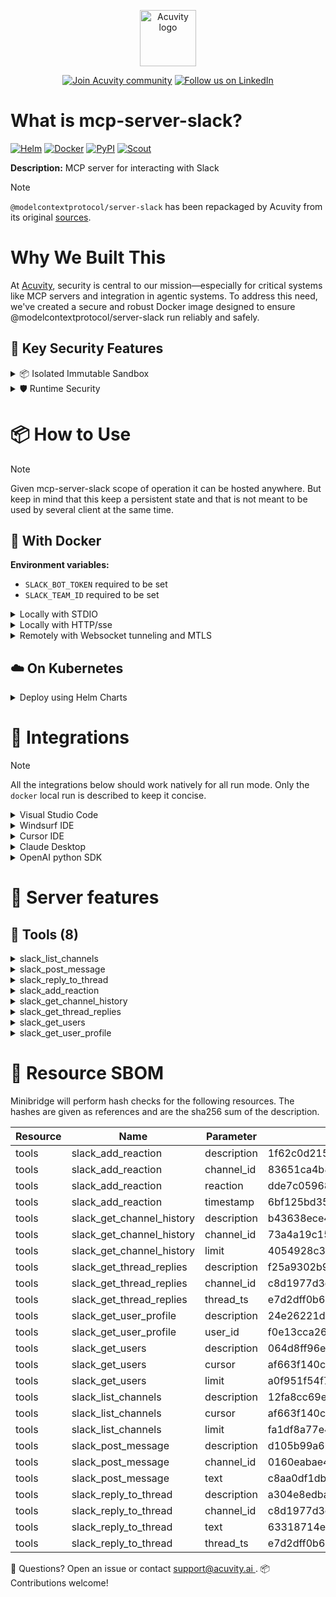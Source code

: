 
<p align="center">
  <a href="https://acuvity.ai">
    <picture>
      <img src="https://mma.prnewswire.com/media/2544052/Acuvity__Logo.jpg" height="90" alt="Acuvity logo"/>
    </picture>
  </a>
</p>
<p align="center">
  <a href="https://discord.gg/BkU7fBkrNk">
    <img src="https://img.shields.io/badge/Acuvity-Join-7289DA?logo=discord&logoColor=fff)](https://discord.gg/BkU7fBkrNk" alt="Join Acuvity community" /></a>
<a href="https://www.linkedin.com/company/acuvity/">
    <img src="https://img.shields.io/badge/LinkedIn-follow-0a66c2" alt="Follow us on LinkedIn" />
  </a>
</p>


# What is mcp-server-slack?

[![Helm](https://img.shields.io/badge/v1.0.0-3775A9?logo=helm&label=Charts&logoColor=fff)](https://hub.docker.com/r/acuvity/mcp-server-slack/tags/)
[![Docker](https://img.shields.io/docker/image-size/acuvity/mcp-server-fetch/2025.1.17?logo=docker&logoColor=fff&label=2025.1.17)](https://hub.docker.com/r/acuvity/mcp-server-slack/tags/2025.1.17)
[![PyPI](https://img.shields.io/badge/2025.1.17-3775A9?logo=pypi&logoColor=fff&label=@modelcontextprotocol/server-slack)](https://modelcontextprotocol.io)
[![Scout](https://img.shields.io/badge/Active-3775A9?logo=docker&logoColor=fff&label=Scout)](https://hub.docker.com/r/acuvity/mcp-server-fetch/)

**Description:** MCP server for interacting with Slack

> [!NOTE]
> `@modelcontextprotocol/server-slack` has been repackaged by Acuvity from its original [sources](https://modelcontextprotocol.io).

# Why We Built This

At [Acuvity](https://acuvity.ai), security is central to our mission—especially for critical systems like MCP servers and integration in agentic systems.
To address this need, we've created a secure and robust Docker image designed to ensure @modelcontextprotocol/server-slack run reliably and safely.

## 🔐 Key Security Features

<details>
<summary>📦 Isolated Immutable Sandbox </summary>

- **Isolated Execution**: All tools run within secure, containerized sandboxes to enforce process isolation and prevent lateral movement.
- **Non-root by Default**: Enforces least-privilege principles, minimizing the impact of potential security breaches.
- **Read-only Filesystem**: Ensures runtime immutability, preventing unauthorized modification.
- **Version Pinning**: Guarantees consistency and reproducibility across deployments by locking tool and dependency versions.
- **CVE Scanning**: Continuously monitors for known vulnerabilities using [Docker Scout](https://docs.docker.com/scout/) to support proactive mitigation.
- **SBOM & Provenance**: Provides full supply chain transparency with embedded metadata and traceable build information.
</details>

<details>
<summary>🛡️ Runtime Security</summary>

**Minibridge Integration**: [Minibridge](https://github.com/acuvity/minibridge) establishes secure Agent-to-MCP connectivity, supports Rego/HTTP-based policy enforcement 🕵️, and simplifies orchestration.

Minibridge includes built-in guardrails to protect MCP server integrity and detect suspicious behavior:

- **Integrity via Hashing**: Verifies the authenticity and integrity of tool descriptors and runtime components.
- **Threat Detection**:
  - Detects hidden or covert instruction patterns.
  - Monitors for schema parameter misuse as potential exfiltration channels.
  - Flags unauthorized access to sensitive files or credentials.
  - Identifies tool shadowing and override attempts.
  - Enforces cross-origin and server-mismatch protection policies.

These controls ensure robust runtime integrity, prevent unauthorized behavior, and provide a foundation for secure-by-design system operations.
</details>


# 📦 How to Use


> [!NOTE]
> Given mcp-server-slack scope of operation it can be hosted anywhere.
> But keep in mind that this keep a persistent state and that is not meant to be used by several client at the same time.

## 🐳 With Docker
**Environment variables:**
  - `SLACK_BOT_TOKEN` required to be set
  - `SLACK_TEAM_ID` required to be set


<details>
<summary>Locally with STDIO</summary>

In your client configuration set:

- command: `docker`
- arguments: `run -i --rm --read-only -e SLACK_BOT_TOKEN -e SLACK_TEAM_ID docker.io/acuvity/mcp-server-slack:2025.1.17`

</details>

<details>
<summary>Locally with HTTP/sse</summary>

Simply run as:

```console
docker run -i --rm --read-only -e SLACK_BOT_TOKEN -e SLACK_TEAM_ID docker.io/acuvity/mcp-server-slack:2025.1.17
```

Add `-p <localport>:8000` to expose the port.

Then on your application/client, you can configure to use something like:

```json
{
  "mcpServers": {
    "acuvity-mcp-server-slack": {
      "url": "http://localhost:<localport>/sse",
    }
  }
}
```

You might have to use different ports for different tools.

</details>

<details>
<summary>Remotely with Websocket tunneling and MTLS </summary>

> This section assume you are familar with TLS and certificates and will require:
> - a server certificate with proper DNS/IP field matching your tool deployment.
> - a client-ca used to sign client certificates

1. Start the server in `backend` mode
 - add an environment variable like `-e MINIBRIDGE_MODE=backend`
 - add the TLS certificates (recommended) through a volume let's say `/certs` ex (`-v $PWD/certs:/certs`)
 - instruct minibridge to use those certs with
   - `-e MINIBRIDGE_TLS_SERVER_CERT=/certs/server-cert.pem`
   - `-e MINIBRIDGE_TLS_SERVER_KEY=/certs/server-key.pem`
   - `-e MINIBRIDGE_TLS_SERVER_KEY_PASS=optional`
   - `-e MINIBRIDGE_TLS_SERVER_CLIENT_CA=/certs/client-ca.pem`

2. Start `minibridge` locally in frontend mode:
  - Get [minibridge](https://github.com/acuvity/minibridge) binary for your OS.

In your client configuration, Minibridge works like any other STDIO command.

Example for Claude Desktop:

```json
{
  "mcpServers": {
    "acuvity-mcp-server-slack": {
      "command": "minibridge",
      "args": ["frontend", "--backend", "wss://<remote-url>:8000/ws", "--tls-client-backend-ca", "/path/to/ca/that/signed/the/server-cert.pem/ca.pem", "--tls-client-cert", "/path/to/client-cert.pem", "--tls-client-key", "/path/to/client-key.pem"]
    }
  }
}
```

That's it.

Of course there is plenty of other option that minibridge can provide.

Don't be shy to ask question either.

</details>

## ☁️ On Kubernetes

<details>
<summary>Deploy using Helm Charts</summary>

### Chart settings requirements

This chart requires some mandatory information to be installed.

**Mandatory Secrets**:
  - `SLACK_BOT_TOKEN` secret to be set as secrets.SLACK_BOT_TOKEN either by `.value` or from existing with `.valueFrom`
  - `SLACK_TEAM_ID` secret to be set as secrets.SLACK_TEAM_ID either by `.value` or from existing with `.valueFrom`

### How to install

Pick a version from the [OCI registry](https://hub.docker.com/r/acuvity/mcp-server-slack/tags) looking for the type `helm`

You can inspect the chart:

```console
helm show chart oci://docker.io/acuvity/mcp-server-slack --version <version>
````

You can inspect the values that you can configure:

```console
helm show values oci://docker.io/acuvity/mcp-server-slack --version <version>
````

Install with helm

```console
helm install mcp-server-slack oci://docker.io/acuvity/mcp-server-slack --version <version>
```

From there your MCP server mcp-server-slack will be reachable by default through `http/sse` from inside the cluster using the Kubernetes Service `mcp-server-slack` on port `8000` by default. You can change that by looking at the `service` section of the `values.yaml` file.

### How to Monitor

The deployment will a Kubernetes service with a `healthPort`, that is used for liveness probes and readiness probes. This health port can also be used by the monitoring stack of your choice and exposes metrics under the `/metrics` path.

See full charts [Readme](https://github.com/acuvity/mcp-servers-registry/mcp-server-slack/charts/mcp-server-slack/README.md) for more details about settings.

</details>

# 🧰 Integrations

> [!NOTE]
> All the integrations below should work natively for all run mode.
> Only the `docker` local run is described to keep it concise.

<details>
<summary>Visual Studio Code</summary>

## Global scope

Press `ctrl + shift + p` and type `Preferences: Open User Settings JSON` to add the following section:

```json
{
  "mcp": {
    "servers": {
      "acuvity-mcp-server-slack": {
        "env":
          {"SLACK_BOT_TOKEN":"xxxxxx","SLACK_TEAM_ID":"xxxxxx"},
        "command": "docker",
        "args": ["run","-i","--rm","--read-only","-e","SLACK_BOT_TOKEN","-e","SLACK_TEAM_ID","docker.io/acuvity/mcp-server-slack:2025.1.17"]
      }
    }
  }
}
```

## Workspace scope

In your workspace createa file called `.vscode/mcp.json` and add the following section:

```json
{
  "servers": {
    "acuvity-mcp-server-slack": {
      "env":
        {"SLACK_BOT_TOKEN":"xxxxxx","SLACK_TEAM_ID":"xxxxxx"},
      "command": "docker",
      "args": ["run","-i","--rm","--read-only","-e","SLACK_BOT_TOKEN","-e","SLACK_TEAM_ID","docker.io/acuvity/mcp-server-slack:2025.1.17"]
    }
  }
}
```

> To pass secrets you should use the `promptString` input type described in the [Visual Studio Code documentation](https://code.visualstudio.com/docs/copilot/chat/mcp-servers).

</details>

<details>
<summary>Windsurf IDE</summary>

In `~/.codeium/windsurf/mcp_config.json` add the following section:

```json
{
  "mcpServers": {
    "acuvity-mcp-server-slack": {
      "env":
        {"SLACK_BOT_TOKEN":"xxxxxx","SLACK_TEAM_ID":"xxxxxx"},
      "command": "docker",
      "args": ["run","-i","--rm","--read-only","-e","SLACK_BOT_TOKEN","-e","SLACK_TEAM_ID","docker.io/acuvity/mcp-server-slack:2025.1.17"]
    }
  }
}
```

See [Windsurf documentation](https://docs.windsurf.com/windsurf/mcp) for more info.

</details>

<details>
<summary>Cursor IDE</summary>

Add the following JSON block to your mcp configuration file:
- `~/.cursor/mcp.json` for global scope
- `.cursor/mcp.json` for project scope

```json
{
  "mcpServers": {
    "acuvity-mcp-server-slack": {
      "env":
        {"SLACK_BOT_TOKEN":"xxxxxx","SLACK_TEAM_ID":"xxxxxx"},
      "command": "docker",
      "args": ["run","-i","--rm","--read-only","-e","SLACK_BOT_TOKEN","-e","SLACK_TEAM_ID","docker.io/acuvity/mcp-server-slack:2025.1.17"]
    }
  }
}
```

See [cursor documentation](https://docs.cursor.com/context/model-context-protocol) for more information.

</details>
<details>

<summary>Claude Desktop</summary>

In the `claude_desktop_config.json` configuration file add the following section:

```json
{
  "mcpServers": {
    "acuvity-mcp-server-slack": {
      "env":
        {"SLACK_BOT_TOKEN":"xxxxxx","SLACK_TEAM_ID":"xxxxxx"},
      "command": "docker",
      "args": ["run","-i","--rm","--read-only","-e","SLACK_BOT_TOKEN","-e","SLACK_TEAM_ID","docker.io/acuvity/mcp-server-slack:2025.1.17"]
    }
  }
}
```

See [Anthropic documentation](https://docs.anthropic.com/en/docs/agents-and-tools/mcp) for more information.
</details>

<details>
<summary>OpenAI python SDK</summary>

## Running locally

```python
async with MCPServerStdio(
    params={
        "env": {"SLACK_BOT_TOKEN":"xxxxxx","SLACK_TEAM_ID":"xxxxxx"},
        "command": "docker",
        "args": ["run","-i","--rm","--read-only","-e","SLACK_BOT_TOKEN","-e","SLACK_TEAM_ID","docker.io/acuvity/mcp-server-slack:2025.1.17"]
    }
) as server:
    tools = await server.list_tools()
```

## Running remotely

```python
async with MCPServerSse(
    params={
        "url": "http://<ip>:<port>/sse",
    }
) as server:
    tools = await server.list_tools()
```

See [OpenAI Agents SDK docs](https://openai.github.io/openai-agents-python/mcp/) for more info.

</details>

# 🧠 Server features

## 🧰 Tools (8)
<details>
<summary>slack_list_channels</summary>

**Description**:

```
List public channels in the workspace with pagination
```

**Parameter**:

| Name | Type | Description | Required? |
|-----------|------|-------------|-----------|
| cursor | string | Pagination cursor for next page of results | No
| limit | number | Maximum number of channels to return (default 100, max 200) | No
</details>
<details>
<summary>slack_post_message</summary>

**Description**:

```
Post a new message to a Slack channel
```

**Parameter**:

| Name | Type | Description | Required? |
|-----------|------|-------------|-----------|
| channel_id | string | The ID of the channel to post to | Yes
| text | string | The message text to post | Yes
</details>
<details>
<summary>slack_reply_to_thread</summary>

**Description**:

```
Reply to a specific message thread in Slack
```

**Parameter**:

| Name | Type | Description | Required? |
|-----------|------|-------------|-----------|
| channel_id | string | The ID of the channel containing the thread | Yes
| text | string | The reply text | Yes
| thread_ts | string | The timestamp of the parent message in the format '1234567890.123456'. Timestamps in the format without the period can be converted by adding the period such that 6 numbers come after it. | Yes
</details>
<details>
<summary>slack_add_reaction</summary>

**Description**:

```
Add a reaction emoji to a message
```

**Parameter**:

| Name | Type | Description | Required? |
|-----------|------|-------------|-----------|
| channel_id | string | The ID of the channel containing the message | Yes
| reaction | string | The name of the emoji reaction (without ::) | Yes
| timestamp | string | The timestamp of the message to react to | Yes
</details>
<details>
<summary>slack_get_channel_history</summary>

**Description**:

```
Get recent messages from a channel
```

**Parameter**:

| Name | Type | Description | Required? |
|-----------|------|-------------|-----------|
| channel_id | string | The ID of the channel | Yes
| limit | number | Number of messages to retrieve (default 10) | No
</details>
<details>
<summary>slack_get_thread_replies</summary>

**Description**:

```
Get all replies in a message thread
```

**Parameter**:

| Name | Type | Description | Required? |
|-----------|------|-------------|-----------|
| channel_id | string | The ID of the channel containing the thread | Yes
| thread_ts | string | The timestamp of the parent message in the format '1234567890.123456'. Timestamps in the format without the period can be converted by adding the period such that 6 numbers come after it. | Yes
</details>
<details>
<summary>slack_get_users</summary>

**Description**:

```
Get a list of all users in the workspace with their basic profile information
```

**Parameter**:

| Name | Type | Description | Required? |
|-----------|------|-------------|-----------|
| cursor | string | Pagination cursor for next page of results | No
| limit | number | Maximum number of users to return (default 100, max 200) | No
</details>
<details>
<summary>slack_get_user_profile</summary>

**Description**:

```
Get detailed profile information for a specific user
```

**Parameter**:

| Name | Type | Description | Required? |
|-----------|------|-------------|-----------|
| user_id | string | The ID of the user | Yes
</details>


# 🔐 Resource SBOM

Minibridge will perform hash checks for the following resources. The hashes are given as references and are the sha256 sum of the description.

| Resource | Name | Parameter | Hash |
|-----------|------|------|------|
| tools | slack_add_reaction | description | 1f62c0d2156feeea70ab2bb08899b0eea724921708ef1f842d5a3274b8a42242 |
| tools | slack_add_reaction | channel_id | 83651ca4b8296fa718d4acdfeb6cae2c112c95a79d72305e997bf788de804f4f |
| tools | slack_add_reaction | reaction | dde7c05968061cac6874c1977ced5368e35ef7faf132ecbe4581e793abf9ba7d |
| tools | slack_add_reaction | timestamp | 6bf125bd35ca506a4fcdde9d16cda3475862d295770c69c704fe5e21a62397de |
| tools | slack_get_channel_history | description | b43638ece46444f140ef4ee2bcc7361a2a2e45234c3bd1d02b08a2a6562d3bd8 |
| tools | slack_get_channel_history | channel_id | 73a4a19c15485e6ad000420b9a6f6520294a9f79e68febad4f62f408c5243e5b |
| tools | slack_get_channel_history | limit | 4054928c311253594c8a19a24c514c4a702aa5da1f8109f514e7340cd6c3a043 |
| tools | slack_get_thread_replies | description | f25a9302b989e9d86f701d431e0e5dfce1cf769429eea022e7f13e22888d93cf |
| tools | slack_get_thread_replies | channel_id | c8d1977d3c00d46ff3c2f206a9d17540dc173cf435ab4ad2a0fcbbaa53174b98 |
| tools | slack_get_thread_replies | thread_ts | e7d2dff0b6b5d4cb27ad3c927afc91e9bf54e44f67468519d23e81625423645f |
| tools | slack_get_user_profile | description | 24e26221d8494e92eee5dfd7c12e4ec57595f985c5873c89b2885cd5f1154b59 |
| tools | slack_get_user_profile | user_id | f0e13cca2694f31a174eb5bb798a4b5b187952d31bad9d14bcb1167d057e24f0 |
| tools | slack_get_users | description | 064d8ff96ee3ebc5262414bcf8d7a3569e50309fa1f47c86e8a504bd380a1bb9 |
| tools | slack_get_users | cursor | af663f140c35780ea36be96fa602b310c84c5373bd95d8f7e98e2fdb474d5061 |
| tools | slack_get_users | limit | a0f951f54f777c4126ec2111eeb7387dddd999ace45b68d2ba653a89f25d8db2 |
| tools | slack_list_channels | description | 12fa8cc69e919c0d0ef74be3f9fb987c475d69844ff10dbd24990ddceae5695b |
| tools | slack_list_channels | cursor | af663f140c35780ea36be96fa602b310c84c5373bd95d8f7e98e2fdb474d5061 |
| tools | slack_list_channels | limit | fa1df8a77e411a4caea75403c307b517794b232c64c461f5d72b2ba2aed7755e |
| tools | slack_post_message | description | d105b99a6bf981dd4dd7cde32c4b8d33778f41b55d598babca8eba58e0897708 |
| tools | slack_post_message | channel_id | 0160eabae43220452e6637867cbf32654460cdc34924d4c5181e600a08adc2c5 |
| tools | slack_post_message | text | c8aa0df1dbb20587482804936252b53a17db6330c1e42a8889aaeb687ca40a33 |
| tools | slack_reply_to_thread | description | a304e8edbaf0870a55d4d3c33ca6433ddd6ed10eae67ba538ce678da6a520c3a |
| tools | slack_reply_to_thread | channel_id | c8d1977d3c00d46ff3c2f206a9d17540dc173cf435ab4ad2a0fcbbaa53174b98 |
| tools | slack_reply_to_thread | text | 63318714e118e032285fa4f42f874e1b848ce97f3c96b0b429c88bcc3d68e4a3 |
| tools | slack_reply_to_thread | thread_ts | e7d2dff0b6b5d4cb27ad3c927afc91e9bf54e44f67468519d23e81625423645f |


💬 Questions? Open an issue or contact [ support@acuvity.ai ](mailto:support@acuvity.ai).
📦 Contributions welcome!
